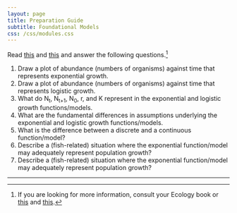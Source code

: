 ```yaml
---
layout: page
title: Preparation Guide
subtitle: Foundational Models
css: /css/modules.css
---
```


Read [this](http://alexei.nfshost.com/PopEcol/lec5/explog.html) and [this](https://www.boundless.com/biology/textbooks/boundless-biology-textbook/population-and-community-ecology-45/environmental-limits-to-population-growth-251/exponential-population-growth-929-12185/) and answer the following questions.[^1]

1. Draw a plot of abundance (numbers of organisms) against time that represents exponential growth.
1. Draw a plot of abundance (numbers of organisms) against time that represents logistic growth.
1. What do N<sub>t</sub>, N<sub>t+1</sub>, N<sub>0</sub>, r, and K represent in the exponential and logistic growth functions/models.
1. What are the fundamental differences in assumptions underlying the exponential and logistic growth functions/models.
1. What is the difference between a discrete and a continuous function/model?
1. Describe a (fish-related) situation where the exponential function/model may adequately represent population growth?
1. Describe a (fish-related) situation where the exponential function/model may adequately represent population growth?

----

[^1]: If you are looking for more information, consult your Ecology book or [this](http://vlab.amrita.edu/?sub=3&brch=65&sim=174&cnt=1) and [this](http://vlab.amrita.edu/?sub=3&brch=65&sim=1110&cnt=1).
